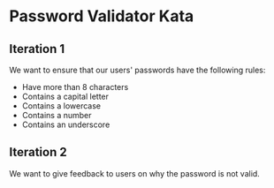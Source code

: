 # Password Validator Kata

## Iteration 1
We want to ensure that our users' passwords have the following rules:

- Have more than 8 characters
- Contains a capital letter
- Contains a lowercase
- Contains a number
- Contains an underscore

## Iteration 2
We want to give feedback to users on why the password is not valid.
